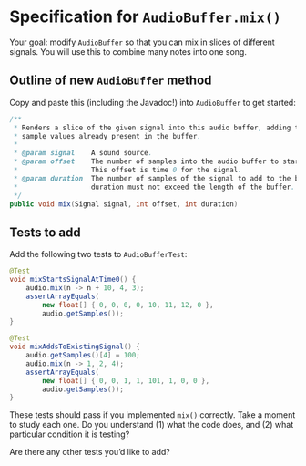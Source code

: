 # Specification for `AudioBuffer.mix()`

Your goal: modify `AudioBuffer` so that you can mix in slices of different signals. You will use this to combine many notes into one song.

## Outline of new `AudioBuffer` method

Copy and paste this (including the Javadoc!) into `AudioBuffer` to get started:

```java
/**
 * Renders a slice of the given signal into this audio buffer, adding the new signal to the
 * sample values already present in the buffer.
 *
 * @param signal    A sound source.
 * @param offset    The number of samples into the audio buffer to start adding the new signal.
 *                  This offset is time 0 for the signal.
 * @param duration  The number of samples of the signal to add to the buffer. The offset +
 *                  duration must not exceed the length of the buffer.
 */
public void mix(Signal signal, int offset, int duration)
```

## Tests to add

Add the following two tests to `AudioBufferTest`:

```java
@Test
void mixStartsSignalAtTime0() {
    audio.mix(n -> n + 10, 4, 3);
    assertArrayEquals(
        new float[] { 0, 0, 0, 0, 10, 11, 12, 0 },
        audio.getSamples());
}

@Test
void mixAddsToExistingSignal() {
    audio.getSamples()[4] = 100;
    audio.mix(n -> 1, 2, 4);
    assertArrayEquals(
        new float[] { 0, 0, 1, 1, 101, 1, 0, 0 },
        audio.getSamples());
}
```

These tests should pass if you implemented `mix()` correctly. Take a moment to study each one. Do you understand (1) what the code does, and (2) what particular condition it is testing?

Are there any other tests you’d like to add?
